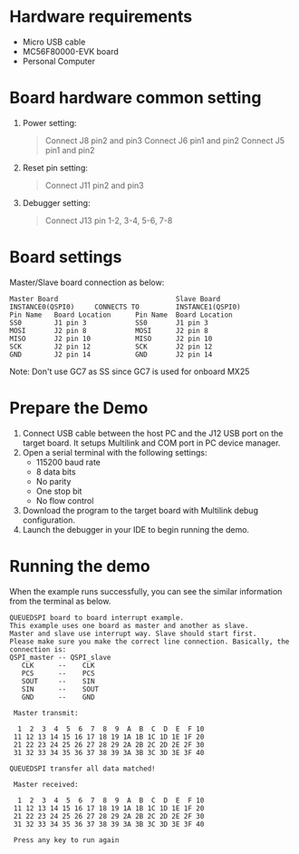 Hardware requirements
=====================
- Micro USB cable
- MC56F80000-EVK board
- Personal Computer

Board hardware common setting
=============================
1. Power setting:
   > Connect J8 pin2 and pin3
   > Connect J6 pin1 and pin2
   > Connect J5 pin1 and pin2
2. Reset pin setting:
   > Connect J11 pin2 and pin3
3. Debugger setting:
   > Connect J13 pin 1-2, 3-4, 5-6, 7-8

Board settings
==============
  Master/Slave board connection as below:
  ~~~~~~~~~~~~~~~~~~~~~~~~~~~~~~~~~~~~~~~~~~~~~~~~~~~~~~
  Master Board                             Slave Board
  INSTANCE0(QSPI0)     CONNECTS TO         INSTANCE1(QSPI0)
  Pin Name   Board Location      Pin Name  Board Location
  SS0        J1 pin 3            SS0       J1 pin 3
  MOSI       J2 pin 8            MOSI      J2 pin 8
  MISO       J2 pin 10           MISO      J2 pin 10
  SCK        J2 pin 12           SCK       J2 pin 12
  GND        J2 pin 14           GND       J2 pin 14
  ~~~~~~~~~~~~~~~~~~~~~~~~~~~~~~~~~~~~~~~~~~~~~~~~~~~~~~

  Note: Don't use GC7 as SS since GC7 is used for onboard MX25

Prepare the Demo
================
1.  Connect USB cable between the host PC and the J12 USB port on the target board. It setups Multilink and COM port in PC device manager.
2.  Open a serial terminal with the following settings:
    - 115200 baud rate
    - 8 data bits
    - No parity
    - One stop bit
    - No flow control
3.  Download the program to the target board with Multilink debug configuration.
4.  Launch the debugger in your IDE to begin running the demo.

Running the demo
================

When the example runs successfully, you can see the similar information from the terminal as below.

~~~~~~~~~~~~~~~~~~~~~~~~~~~~~~~~~~~~~~~~~~~~~~~~~~~~~~~~~~~~~~~~~~~~~~~~~~~~~~~~~~~~
QUEUEDSPI board to board interrupt example.
This example uses one board as master and another as slave.
Master and slave use interrupt way. Slave should start first. 
Please make sure you make the correct line connection. Basically, the connection is: 
QSPI_master -- QSPI_slave   
   CLK      --    CLK  
   PCS      --    PCS 
   SOUT     --    SIN  
   SIN      --    SOUT 
   GND      --    GND 

 Master transmit:

  1  2  3  4  5  6  7  8  9  A  B  C  D  E  F 10
 11 12 13 14 15 16 17 18 19 1A 1B 1C 1D 1E 1F 20
 21 22 23 24 25 26 27 28 29 2A 2B 2C 2D 2E 2F 30
 31 32 33 34 35 36 37 38 39 3A 3B 3C 3D 3E 3F 40
 
QUEUEDSPI transfer all data matched! 

 Master received:

  1  2  3  4  5  6  7  8  9  A  B  C  D  E  F 10
 11 12 13 14 15 16 17 18 19 1A 1B 1C 1D 1E 1F 20
 21 22 23 24 25 26 27 28 29 2A 2B 2C 2D 2E 2F 30
 31 32 33 34 35 36 37 38 39 3A 3B 3C 3D 3E 3F 40

 Press any key to run again
~~~~~~~~~~~~~~~~~~~~~~~~~~~~~~~~~~~~~~~~~~~~~~~~~~~~~~~~~~~~~~~~~~~~~~~~~~~~~~~~~~~~~
